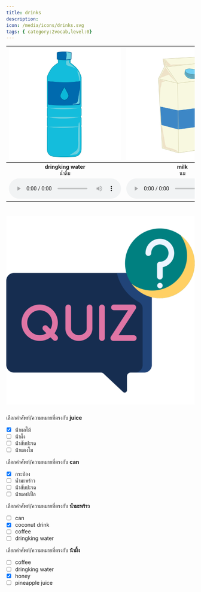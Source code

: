 ```yaml
---
title: drinks
description: 
icon: /media/icons/drinks.svg
tags: { category:2vocab,level:0}
---
```


<div class="carrousel">


|![](/media/img/drinks/dringking&#x20;water.svg)|![](/media/img/drinks/milk.svg)|![](/media/img/drinks/coffee.svg)|![](/media/img/drinks/juice.svg)|![](/media/img/drinks/orange&#x20;juice.svg)|![](/media/img/drinks/apple&#x20;juice.svg)|![](/media/img/drinks/pineapple&#x20;juice.svg)|![](/media/img/drinks/watermelon&#x20;juice.svg)|![](/media/img/drinks/coconut&#x20;drink.svg)|![](/media/img/drinks/smoothie.svg)|![](/media/img/drinks/honey.svg)|![](/media/img/drinks/soda.svg)|![](/media/img/drinks/tea.svg)|![](/media/img/drinks/tea&#x20;bag.svg)|![](/media/img/drinks/teapot.svg)|![](/media/img/drinks/can.svg)|
| :----: | :----: | :----: | :----: | :----: | :----: | :----: | :----: | :----: | :----: | :----: | :----: | :----: | :----: | :----: | :----: |
|**dringking water**<br>น้ำดื่ม|**milk**<br>นม|**coffee**<br>กาแฟ|**juice**<br>น้ําผลไม้|**orange juice**<br>น้ําส้ม|**apple juice**<br>น้ําแอปเปิ้ล|**pineapple juice**<br>น้ําสับปะรด|**watermelon juice**<br>น้ําแตงโม|**coconut drink**<br>น้ำมะพร้าว|**smoothie**<br>สมูทตี้|**honey**<br>น้ําผึ้ง|**soda**<br>โซดา|**tea**<br>ชา|**tea bag**<br>ถุงชา|**teapot**<br>กาน้ําชา|**can**<br>กระป๋อง|
|![](/media/audio/dringking&#x20;water.mp3)|![](/media/audio/milk.mp3)|![](/media/audio/coffee.mp3)|![](/media/audio/juice.mp3)|![](/media/audio/orange&#x20;juice.mp3)|![](/media/audio/apple&#x20;juice.mp3)|![](/media/audio/pineapple&#x20;juice.mp3)|![](/media/audio/watermelon&#x20;juice.mp3)|![](/media/audio/coconut&#x20;drink.mp3)|![](/media/audio/smoothie.mp3)|![](/media/audio/honey.mp3)|![](/media/audio/soda.mp3)|![](/media/audio/tea.mp3)|![](/media/audio/tea&#x20;bag.mp3)|![](/media/audio/teapot.mp3)|![](/media/audio/can.mp3)|

</div>



# ![icon](/media/icons/quiz.svg) 


 เลือกคำศัพท์/ความหมายที่ตรงกับ **juice**
 - [x] น้ําผลไม้
 - [ ] น้ําผึ้ง
 - [ ] น้ําสับปะรด
 - [ ] น้ําแตงโม

 เลือกคำศัพท์/ความหมายที่ตรงกับ **can**
 - [x] กระป๋อง
 - [ ] น้ำมะพร้าว
 - [ ] น้ําสับปะรด
 - [ ] น้ําแอปเปิ้ล

 เลือกคำศัพท์/ความหมายที่ตรงกับ **น้ำมะพร้าว**
 - [ ] can
 - [x] coconut drink
 - [ ] coffee
 - [ ] dringking water

 เลือกคำศัพท์/ความหมายที่ตรงกับ **น้ําผึ้ง**
 - [ ] coffee
 - [ ] dringking water
 - [x] honey
 - [ ] pineapple juice

